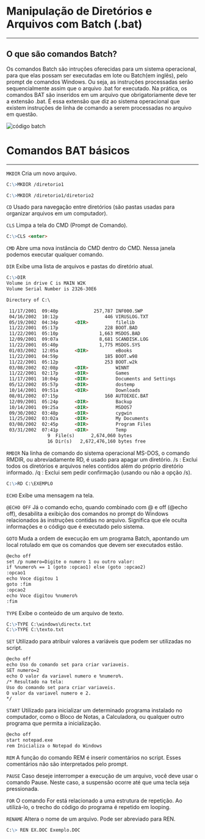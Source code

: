 # Manipulação de Diretórios e Arquivos com Batch (.bat)
---
## O que são comandos Batch?

Os comandos Batch são intruções oferecidas para um sistema operacional, para que elas possam ser executadas em lote ou Batch(em inglês), pelo prompt de comandos Windows. Ou seja, as instruções processadas serão sequencialmente assim que o arquivo .bat for executado. Na prática, os comandos BAT são inseridos em um arquivo que obrigatoriamente deve ter a extensão .bat. É essa extensão que diz ao sistema operacional que existem instruções de linha de comando a serem processadas no arquivo em questão.

![código batch](https://cafeinacodificada.com.br/wp-content/uploads/2015/12/bat-ping.png)

# Comandos BAT básicos
---
` MKDIR `
Cria um novo arquivo.

```markdown
C:\>MKDIR /diretorio1

C:\>MKDIR /diretorio1/diretorio2

```

` CD `
Usado para navegação entre diretórios (são pastas usadas para organizar arquivos em um computador).

` CLS `
Limpa a tela do CMD (Prompt de Comando).

```markdown
C:\>CLS <enter>
```

` CMD `
Abre uma nova instância do CMD dentro do CMD. Nessa janela podemos executar qualquer comando.

` DIR `
Exibe uma lista de arquivos e pastas do diretório atual.

```markdown
C:\>DIR
Volume in drive C is MAIN W2K
Volume Serial Number is 2326-30E6

Directory of C:\

 11/17/2001  09:40p             257,787 INF000.SWP
 04/16/2002  10:12p                 446 VIRUSLOG.TXT
 05/19/2002  04:34p      <DIR>          filelib
 11/22/2001  05:17p                 228 BOOT.BAD
 11/22/2001  05:10p               1,663 MSDOS.BAD
 12/09/2001  09:07a               8,681 SCANDISK.LOG
 11/22/2001  05:40p               1,775 MSDOS.SYS
 01/03/2002  12:05a      <DIR>          eBooks
 11/22/2001  04:59p                 185 BOOT.w98
 11/22/2001  05:12p                 253 BOOT.w2k
 03/08/2002  02:08p      <DIR>          WINNT
 11/22/2001  02:17p      <DIR>          Games
 11/17/2001  10:04p      <DIR>          Documents and Settings
 05/12/2002  05:57p      <DIR>          dostemp
 10/14/2001  09:51a      <DIR>          Downloads
 08/01/2002  07:15p                 160 AUTOEXEC.BAT 
 12/09/2001  05:24p      <DIR>          Backup
 10/14/2001  09:25a      <DIR>          MSDOS7
 09/30/2002  03:48p      <DIR>          cygwin
 11/25/2002  03:02a      <DIR>          My Documents
 03/08/2002  02:45p      <DIR>          Program Files
 03/31/2002  07:41p      <DIR>          Temp
               9  File(s)      2,674,060 bytes
               16 Dir(s)   2,672,476,160 bytes free
```

` RMDIR `
Na linha de comando do sistema operacional MS-DOS, o comando RMDIR, ou abreviadamente RD, é usado para apagar um diretório.
/s : Exclui todos os diretórios e arquivos neles contidos além do próprio diretório informado.
/q : Exclui sem pedir confirmação (usando ou não a opção /s).

```markdown
C:\>RD C:\EXEMPLO
```

` ECHO `
Exibe uma mensagem na tela.

`@ECHO OFF`
Já o comando echo, quando combinado com @ e off (@echo off), desabilita a exibição dos comandos no prompt do Windows relacionados às instruções contidas no arquivo. Significa que ele oculta informações e o código que é executado pelo sistema.

` GOTO `
Muda a ordem de execução em um programa Batch, apontando um local rotulado em que os comandos que devem ser executados estão.

```markdown
@echo off
set /p numero=Digite o numero 1 ou outro valor:
if %numero% == 1 (goto :opcao1) else (goto :opcao2)
:opcao1
echo Voce digitou 1
goto :fim
:opcao2
echo Voce digitou %numero%
:fim
```

` TYPE `
Exibe o conteúdo de um arquivo de texto.

```markdown
C:\>TYPE C:\windows\directx.txt
C:\>TYPE C:\texto.txt
```

` SET `
Utilizado para atribuir valores a variáveis que podem ser utilizadas no script.

```markdown
@echo off
echo Uso do comando set para criar variaveis.
SET numero=2
echo O valor da variavel numero e %numero%.
/* Resultado na tela:
Uso do comando set para criar variaveis.
O valor da variavel numero e 2.
*/
```

` START `
Utilizado para inicializar um determinado programa instalado no computador, como o Bloco de Notas, a Calculadora, ou qualquer outro programa que permita a inicialização.

```markdown
@echo off
start notepad.exe
rem Inicializa o Notepad do Windows
```

` REM `
A função do comando REM é inserir comentários no script. Esses comentários não são interpretados pelo prompt.


` PAUSE `
Caso deseje interromper a execução de um arquivo, você deve usar o comando Pause.  Neste caso, a suspensão ocorre até que uma tecla seja pressionada.


` FOR `
O comando For está relacionado a uma estrutura de repetição. Ao utilizá-lo, o trecho do código do programa é repetido em looping.

` RENAME `
Altera o nome de um arquivo. Pode ser abreviado para REN.

```markdown
C:\> REN EX.DOC Exemplo.DOC

```



